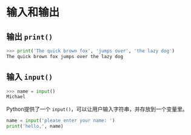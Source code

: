 # 输入和输出

## 输出 `print()`

```python
>>> print('The quick brown fox', 'jumps over', 'the lazy dog')
The quick brown fox jumps over the lazy dog
```

## 输入 `input()`

```python
>>> name = input()
Michael
```

Python提供了一个 `input()`，可以让用户输入字符串，并存放到一个变量里。

```python
name = input('please enter your name: ')
print('hello,', name)
```
